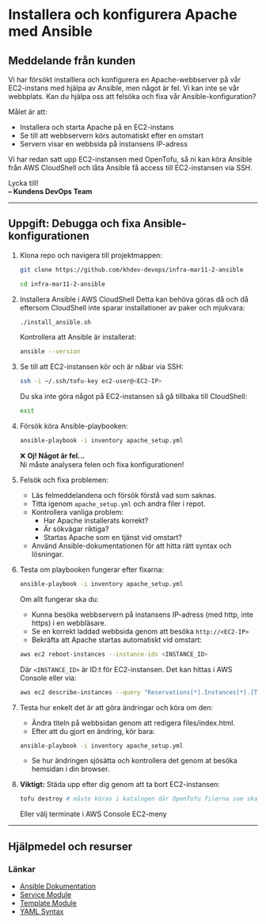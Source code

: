 # Installera och konfigurera Apache med Ansible

## Meddelande från kunden

Vi har försökt installlera och konfigurera en Apache-webbserver på vår EC2-instans med hjälpa av Ansible, men något är fel. Vi kan inte se vår webbplats. Kan du hjälpa oss att felsöka och fixa vår Ansible-konfiguration?

Målet är att:
- Installera och starta Apache på en EC2-instans
- Se till att webbservern körs automatiskt efter en omstart
- Servern visar en webbsida på instansens IP-adress

Vi har redan satt upp EC2-instansen med OpenTofu, så ni kan köra Ansible från AWS CloudShell och låta Ansible få access till EC2-instansen via SSH.

Lycka till!  
**– Kundens DevOps Team**

---

## Uppgift: Debugga och fixa Ansible-konfigurationen

1. Klona repo och navigera till projektmappen:
   ```bash
   git clone https://github.com/khdev-devops/infra-mar11-2-ansible
   ```
   ```bash
   cd infra-mar11-2-ansible
   ```

2. Installera Ansible i AWS CloudShell
   Detta kan behöva göras då och då eftersom CloudShell inte sparar installationer av paker och mjukvara:
   ```bash
   ./install_ansible.sh
   ```
   Kontrollera att Ansible är installerat:
   ```bash
   ansible --version
   ```

3. Se till att EC2-instansen kör och är nåbar via SSH:
   ```bash
   ssh -i ~/.ssh/tofu-key ec2-user@<EC2-IP>
   ```
   Du ska inte göra något på EC2-instansen så gå tillbaka till CloudShell:
   ```bash
   exit
   ```

4. Försök köra Ansible-playbooken:
   ```bash
   ansible-playbook -i inventory apache_setup.yml
   ```
   ❌ **Oj! Något är fel...**  
   Ni måste analysera felen och fixa konfigurationen!

5. Felsök och fixa problemen:
   - Läs felmeddelandena och försök förstå vad som saknas.
   - Titta igenom `apache_setup.yml` och andra filer i repot.
   - Kontrollera vanliga problem:
     - Har Apache installerats korrekt?
     - Är sökvägar riktiga?
     - Startas Apache som en tjänst vid omstart?
   - Använd Ansible-dokumentationen för att hitta rätt syntax och lösningar.

6. Testa om playbooken fungerar efter fixarna:
   ```bash
   ansible-playbook -i inventory apache_setup.yml
   ```
   Om allt fungerar ska du:
   - Kunna besöka webbservern på instansens IP-adress  (med http, inte https) i en webbläsare.
   - Se en korrekt laddad webbsida genom att besöka `http://<EC2-IP>`
   - Bekräfta att Apache startas automatiskt vid omstart:
   ```bash
   aws ec2 reboot-instances --instance-ids <INSTANCE_ID>
   ```
   Där `<INSTANCE_ID>` är ID:t för EC2-instansen. Det kan hittas i AWS Console eller via:
   ```bash
   aws ec2 describe-instances --query "Reservations[*].Instances[*].[Tags[?Key=='Name']|[0].Value, InstanceId]" --output table
   ```

7. Testa hur enkelt det är att göra ändringar och köra om den:
   - Ändra titeln på webbsidan genom att redigera files/index.html.
   - Efter att du gjort en ändring, kör bara:
   ```bash
   ansible-playbook -i inventory apache_setup.yml
   ```
   - Se hur ändringen sjösätta och kontrollera det genom at besöka hemsidan i din browser.   

8. **Viktigt:** Städa upp efter dig genom att ta bort EC2-instansen:
   ```bash
   tofu destroy # måste köras i katalogen där OpenTofu filerna som skapade EC2-instansen finns
   ```
   Eller välj terminate i AWS Console EC2-meny

---

## Hjälpmedel och resurser

### Länkar
- [Ansible Dokumentation](https://docs.ansible.com/ansible/latest/index.html)
- [Service Module](https://docs.ansible.com/ansible/latest/collections/ansible/builtin/service_module.html)
- [Template Module](https://docs.ansible.com/ansible/latest/collections/ansible/builtin/template_module.html)
- [YAML Syntax](https://yaml.org/spec/1.2/spec.html)
